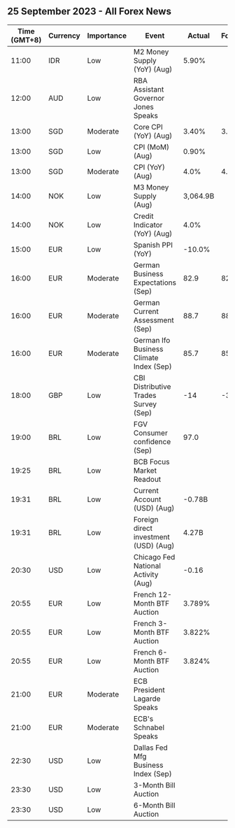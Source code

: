 ## 25 September 2023 - All Forex News

| Time (GMT+8) | Currency | Importance | Event | Actual | Forecast | Previous |
|------|----------|------------|-------|--------|----------|----------|
| 11:00 | IDR | Low | M2 Money Supply (YoY) (Aug) | 5.90% |  | 6.40% |
| 12:00 | AUD | Low | RBA Assistant Governor Jones Speaks |  |  |  |
| 13:00 | SGD | Moderate | Core CPI (YoY) (Aug) | 3.40% | 3.50% | 3.80% |
| 13:00 | SGD | Low | CPI (MoM) (Aug) | 0.90% |  | -0.20% |
| 13:00 | SGD | Moderate | CPI (YoY) (Aug) | 4.0% | 4.0% | 4.1% |
| 14:00 | NOK | Low | M3 Money Supply (Aug) | 3,064.9B |  | 3,118.3B |
| 14:00 | NOK | Low | Credit Indicator (YoY) (Aug) | 4.0% |  | 4.2% |
| 15:00 | EUR | Low | Spanish PPI (YoY) | -10.0% |  | -8.6% |
| 16:00 | EUR | Moderate | German Business Expectations (Sep) | 82.9 | 82.9 | 82.7 |
| 16:00 | EUR | Moderate | German Current Assessment (Sep) | 88.7 | 88.0 | 89.0 |
| 16:00 | EUR | Moderate | German Ifo Business Climate Index (Sep) | 85.7 | 85.2 | 85.8 |
| 18:00 | GBP | Low | CBI Distributive Trades Survey (Sep) | -14 | -33 | -44 |
| 19:00 | BRL | Low | FGV Consumer confidence (Sep) | 97.0 |  | 96.8 |
| 19:25 | BRL | Low | BCB Focus Market Readout |  |  |  |
| 19:31 | BRL | Low | Current Account (USD) (Aug) | -0.78B |  | -3.60B |
| 19:31 | BRL | Low | Foreign direct investment (USD) (Aug) | 4.27B |  | 4.20B |
| 20:30 | USD | Low | Chicago Fed National Activity (Aug) | -0.16 |  | 0.07 |
| 20:55 | EUR | Low | French 12-Month BTF Auction | 3.789% |  | 3.773% |
| 20:55 | EUR | Low | French 3-Month BTF Auction | 3.822% |  | 3.830% |
| 20:55 | EUR | Low | French 6-Month BTF Auction | 3.824% |  | 3.828% |
| 21:00 | EUR | Moderate | ECB President Lagarde Speaks |  |  |  |
| 21:00 | EUR | Moderate | ECB's Schnabel Speaks |  |  |  |
| 22:30 | USD | Low | Dallas Fed Mfg Business Index (Sep) |  |  | -17.2 |
| 23:30 | USD | Low | 3-Month Bill Auction |  |  | 5.315% |
| 23:30 | USD | Low | 6-Month Bill Auction |  |  | 5.300% |

